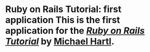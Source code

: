 # Ruby on Rails Tutorial: first application This is the first application for the [*Ruby on Rails Tutorial*](http://railstutorial.org/) by [Michael Hartl](http://michaelhartl.com/).